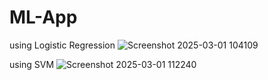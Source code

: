 # ML-App

using Logistic Regression
![Screenshot 2025-03-01 104109](https://github.com/user-attachments/assets/a30079f5-a757-47bd-95f0-ce8dafda1adb)

using SVM
![Screenshot 2025-03-01 112240](https://github.com/user-attachments/assets/eb68bf2a-8f51-40a5-b74d-77b25bfefdf5)
